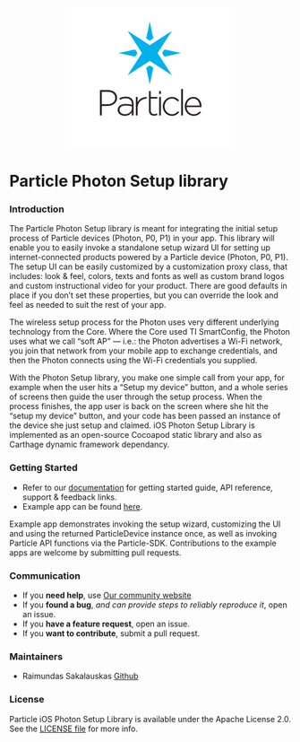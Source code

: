 <p align="center" >
<img src="particle-mark.png" alt="Particle" title="Particle">
</p>

# Particle Photon Setup library

### Introduction

The Particle Photon Setup library is meant for integrating the initial setup process of Particle devices (Photon, P0, P1) in your app. This library will enable you to easily invoke a standalone setup wizard UI for setting up internet-connected products powered by a Particle device (Photon, P0, P1). The setup UI can be easily customized by a customization proxy class, that includes: look & feel, colors, texts and fonts as well as custom brand logos and custom instructional video for your product. There are good defaults in place if you don’t set these properties, but you can override the look and feel as needed to suit the rest of your app.

The wireless setup process for the Photon uses very different underlying technology from the Core. Where the Core used TI SmartConfig, the Photon uses what we call “soft AP” — i.e.: the Photon advertises a Wi-Fi network, you join that network from your mobile app to exchange credentials, and then the Photon connects using the Wi-Fi credentials you supplied.

With the Photon Setup library, you make one simple call from your app, for example when the user hits a “Setup my device” button, and a whole series of screens then guide the user through the setup process. When the process finishes, the app user is back on the screen where she hit the “setup my device” button, and your code has been passed an instance of the device she just setup and claimed. iOS Photon Setup Library is implemented as an open-source Cocoapod static library and also as Carthage dynamic framework dependancy.


### Getting Started

- Refer to our [documentation](https://docs.particle.io/reference/ios/) for getting started guide, API reference, support & feedback links.
- Example app can be found [here](https://github.com/particle-iot/example-app-ios/).

Example app demonstrates invoking the setup wizard, customizing the UI and using the returned ParticleDevice instance once, as well as invoking Particle API functions via the Particle-SDK.
Contributions to the example apps are welcome by submitting pull requests.


### Communication

- If you **need help**, use [Our community website](http://community.particle.io)
- If you **found a bug**, _and can provide steps to reliably reproduce it_, open an issue.
- If you **have a feature request**, open an issue.
- If you **want to contribute**, submit a pull request.


### Maintainers

- Raimundas Sakalauskas [Github](https://www.github.com/raimundassakalauskas)


### License

Particle iOS Photon Setup Library is available under the Apache License 2.0. See the [LICENSE file](https://github.com/particle-iot/particle-photon-setup-ios/blob/master/LICENSE) for more info.
